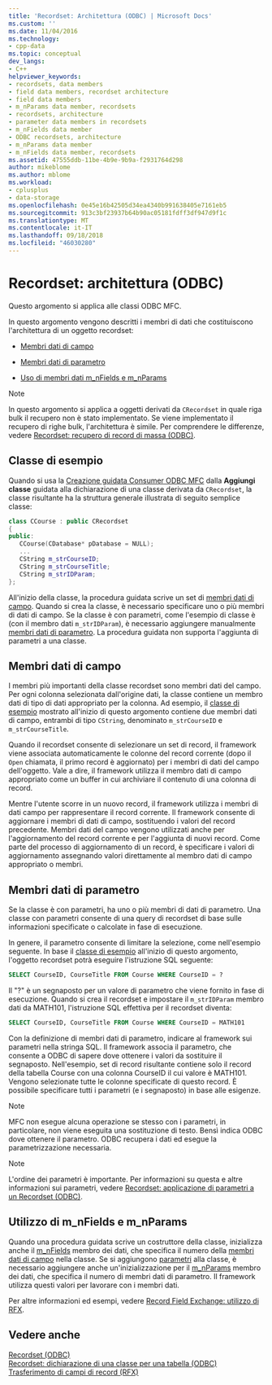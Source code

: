 ```yaml
---
title: 'Recordset: Architettura (ODBC) | Microsoft Docs'
ms.custom: ''
ms.date: 11/04/2016
ms.technology:
- cpp-data
ms.topic: conceptual
dev_langs:
- C++
helpviewer_keywords:
- recordsets, data members
- field data members, recordset architecture
- field data members
- m_nParams data member, recordsets
- recordsets, architecture
- parameter data members in recordsets
- m_nFields data member
- ODBC recordsets, architecture
- m_nParams data member
- m_nFields data member, recordsets
ms.assetid: 47555ddb-11be-4b9e-9b9a-f2931764d298
author: mikeblome
ms.author: mblome
ms.workload:
- cplusplus
- data-storage
ms.openlocfilehash: 0e45e16b42505d34ea4340b991638405e7161eb5
ms.sourcegitcommit: 913c3bf23937b64b90ac05181fdff3df947d9f1c
ms.translationtype: MT
ms.contentlocale: it-IT
ms.lasthandoff: 09/18/2018
ms.locfileid: "46030280"
---
```

# <a name="recordset-architecture-odbc"></a>Recordset: architettura (ODBC)

Questo argomento si applica alle classi ODBC MFC.  
  
In questo argomento vengono descritti i membri di dati che costituiscono l'architettura di un oggetto recordset:  
  
- [Membri dati di campo](#_core_field_data_members)  
  
- [Membri dati di parametro](#_core_parameter_data_members)  
  
- [Uso di membri dati m_nFields e m_nParams](#_core_using_m_nfields_and_m_nparams)  
  
> [!NOTE]
>  In questo argomento si applica a oggetti derivati da `CRecordset` in quale riga bulk il recupero non è stato implementato. Se viene implementato il recupero di righe bulk, l'architettura è simile. Per comprendere le differenze, vedere [Recordset: recupero di record di massa (ODBC)](../../data/odbc/recordset-fetching-records-in-bulk-odbc.md).  
  
##  <a name="_core_a_sample_class"></a> Classe di esempio  

Quando si usa la [Creazione guidata Consumer ODBC MFC](../../mfc/reference/adding-an-mfc-odbc-consumer.md) dalla **Aggiungi classe** guidata alla dichiarazione di una classe derivata da `CRecordset`, la classe risultante ha la struttura generale illustrata di seguito semplice classe:  
  
```cpp  
class CCourse : public CRecordset  
{  
public:  
   CCourse(CDatabase* pDatabase = NULL);  
   ...  
   CString m_strCourseID;  
   CString m_strCourseTitle;  
   CString m_strIDParam;  
};  
```  
  
All'inizio della classe, la procedura guidata scrive un set di [membri dati di campo](#_core_field_data_members). Quando si crea la classe, è necessario specificare uno o più membri di dati di campo. Se la classe è con parametri, come l'esempio di classe è (con il membro dati `m_strIDParam`), è necessario aggiungere manualmente [membri dati di parametro](#_core_parameter_data_members). La procedura guidata non supporta l'aggiunta di parametri a una classe.  
  
##  <a name="_core_field_data_members"></a> Membri dati di campo  

I membri più importanti della classe recordset sono membri dati del campo. Per ogni colonna selezionata dall'origine dati, la classe contiene un membro dati di tipo di dati appropriato per la colonna. Ad esempio, il [classe di esempio](#_core_a_sample_class) mostrato all'inizio di questo argomento contiene due membri dati di campo, entrambi di tipo `CString`, denominato `m_strCourseID` e `m_strCourseTitle`.  
  
Quando il recordset consente di selezionare un set di record, il framework viene associata automaticamente le colonne del record corrente (dopo il `Open` chiamata, il primo record è aggiornato) per i membri di dati del campo dell'oggetto. Vale a dire, il framework utilizza il membro dati di campo appropriato come un buffer in cui archiviare il contenuto di una colonna di record.  
  
Mentre l'utente scorre in un nuovo record, il framework utilizza i membri di dati campo per rappresentare il record corrente. Il framework consente di aggiornare i membri di dati di campo, sostituendo i valori del record precedente. Membri dati del campo vengono utilizzati anche per l'aggiornamento del record corrente e per l'aggiunta di nuovi record. Come parte del processo di aggiornamento di un record, è specificare i valori di aggiornamento assegnando valori direttamente al membro dati di campo appropriato o membri.  
  
##  <a name="_core_parameter_data_members"></a> Membri dati di parametro  

Se la classe è con parametri, ha uno o più membri di dati di parametro. Una classe con parametri consente di una query di recordset di base sulle informazioni specificate o calcolate in fase di esecuzione.  
  
In genere, il parametro consente di limitare la selezione, come nell'esempio seguente. In base il [classe di esempio](#_core_a_sample_class) all'inizio di questo argomento, l'oggetto recordset potrà eseguire l'istruzione SQL seguente:  
  
```sql  
SELECT CourseID, CourseTitle FROM Course WHERE CourseID = ?  
```  
  
Il "?" è un segnaposto per un valore di parametro che viene fornito in fase di esecuzione. Quando si crea il recordset e impostare il `m_strIDParam` membro dati da MATH101, l'istruzione SQL effettiva per il recordset diventa:  
  
```sql  
SELECT CourseID, CourseTitle FROM Course WHERE CourseID = MATH101  
```  
  
Con la definizione di membri dati di parametro, indicare al framework sui parametri nella stringa SQL. Il framework associa il parametro, che consente a ODBC di sapere dove ottenere i valori da sostituire il segnaposto. Nell'esempio, set di record risultante contiene solo il record della tabella Course con una colonna CourseID il cui valore è MATH101. Vengono selezionate tutte le colonne specificate di questo record. È possibile specificare tutti i parametri (e i segnaposto) in base alle esigenze.  
  
> [!NOTE]
>  MFC non esegue alcuna operazione se stesso con i parametri, in particolare, non viene eseguita una sostituzione di testo. Bensì indica ODBC dove ottenere il parametro. ODBC recupera i dati ed esegue la parametrizzazione necessaria.  
  
> [!NOTE]
>  L'ordine dei parametri è importante. Per informazioni su questa e altre informazioni sui parametri, vedere [Recordset: applicazione di parametri a un Recordset (ODBC)](../../data/odbc/recordset-parameterizing-a-recordset-odbc.md).  
  
##  <a name="_core_using_m_nfields_and_m_nparams"></a> Utilizzo di m_nFields e m_nParams  

Quando una procedura guidata scrive un costruttore della classe, inizializza anche il [m_nFields](../../mfc/reference/crecordset-class.md#m_nfields) membro dei dati, che specifica il numero della [membri dati di campo](#_core_field_data_members) nella classe. Se si aggiungono [parametri](#_core_parameter_data_members) alla classe, è necessario aggiungere anche un'inizializzazione per il [m_nParams](../../mfc/reference/crecordset-class.md#m_nparams) membro dei dati, che specifica il numero di membri dati di parametro. Il framework utilizza questi valori per lavorare con i membri dati.  
  
Per altre informazioni ed esempi, vedere [Record Field Exchange: utilizzo di RFX](../../data/odbc/record-field-exchange-using-rfx.md).  
  
## <a name="see-also"></a>Vedere anche  

[Recordset (ODBC)](../../data/odbc/recordset-odbc.md)<br/>
[Recordset: dichiarazione di una classe per una tabella (ODBC)](../../data/odbc/recordset-declaring-a-class-for-a-table-odbc.md)<br/>
[Trasferimento di campi di record (RFX)](../../data/odbc/record-field-exchange-rfx.md)